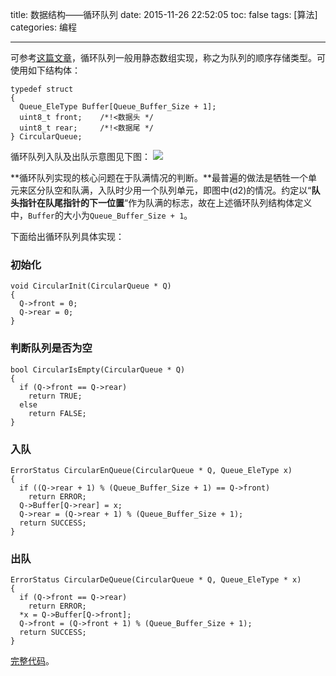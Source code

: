 title: 数据结构——循环队列
date: 2015-11-26 22:52:05
toc: false
tags: [算法]
categories: 编程

---

可参考[这篇文章](http://c.biancheng.net/cpp/html/2706.html)，循环队列一般用静态数组实现，称之为队列的顺序存储类型。可使用如下结构体：

```
typedef struct
{
  Queue_EleType Buffer[Queue_Buffer_Size + 1];
  uint8_t front;    /*!<数据头 */
  uint8_t rear;     /*!<数据尾 */
} CircularQueue;
```

<!--more-->

循环队列入队及出队示意图见下图：
![](http://7xnwyt.com1.z0.glb.clouddn.com/Algorithm1-140G32234251B.jpg)

**循环队列实现的核心问题在于队满情况的判断。**最普遍的做法是牺牲一个单元来区分队空和队满，入队时少用一个队列单元，即图中(d2)的情况。约定以“**队头指针在队尾指针的下一位置**“作为队满的标志，故在上述循环队列结构体定义中，`Buffer`的大小为`Queue_Buffer_Size + 1`。

下面给出循环队列具体实现：

###  初始化
```
void CircularInit(CircularQueue * Q)
{
  Q->front = 0;
  Q->rear = 0;
}
```

### 判断队列是否为空
```
bool CircularIsEmpty(CircularQueue * Q)
{
  if (Q->front == Q->rear)
    return TRUE;
  else
    return FALSE;
}
```

### 入队
```
ErrorStatus CircularEnQueue(CircularQueue * Q, Queue_EleType x)
{
  if ((Q->rear + 1) % (Queue_Buffer_Size + 1) == Q->front)
    return ERROR;
  Q->Buffer[Q->rear] = x;
  Q->rear = (Q->rear + 1) % (Queue_Buffer_Size + 1);
  return SUCCESS;
}
```

### 出队
```
ErrorStatus CircularDeQueue(CircularQueue * Q, Queue_EleType * x)
{
  if (Q->front == Q->rear)
    return ERROR;
  *x = Q->Buffer[Q->front];
  Q->front = (Q->front + 1) % (Queue_Buffer_Size + 1);
  return SUCCESS;
}
```

[完整代码](https://github.com/g199209/MCUSnippet/tree/master/Structure/Queue)。
